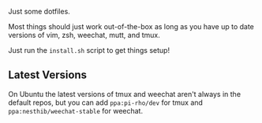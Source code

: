 Just some dotfiles.

Most things should just work out-of-the-box as long as you have up to date
versions of vim, zsh, weechat, mutt, and tmux.

Just run the `install.sh` script to get things setup!

## Latest Versions
On Ubuntu the latest versions of tmux and weechat aren't always in the default
repos, but you can add `ppa:pi-rho/dev` for tmux and `ppa:nesthib/weechat-stable`
for weechat.
